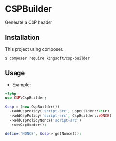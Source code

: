 # CSPBuilder
Generate a CSP header 

## Installation
This project using composer.
```
$ composer require kingsoft/csp-builder
```

## Usage
 * Example:
```php
<?php
use CSP\CspBuilder;

$csp = (new CspBuilder())
  ->addCspPolicy('script-src', CspBuilder::SELF)
  ->addCspPolicy('script-src', CspBuilder::NONCE)
  ->addCspPolicyNonce('script-src')
  ->setCspHeader();

define('NONCE', $csp-> getNonce());


```
